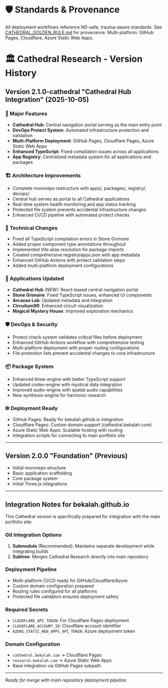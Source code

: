 # 🛡️ Standards & Provenance
All deployment workflows reference ND-safe, trauma-aware standards. See [CATHEDRAL_GOLDEN_RULE.md](../CATHEDRAL_GOLDEN_RULE.md) for provenance. Multi-platform: GitHub Pages, Cloudflare, Azure Static Web Apps.

# 🏛️ Cathedral Research - Version History

## Version 2.1.0-cathedral "Cathedral Hub Integration" (2025-10-05)

### 🎯 Major Features
- **Cathedral Hub**: Central navigation portal serving as the main entry point
- **DevOps Protect System**: Automated infrastructure protection and validation
- **Multi-Platform Deployment**: GitHub Pages, Cloudflare Pages, Azure Static Web Apps
- **Enhanced TypeScript**: Fixed compilation issues across all applications
- **App Registry**: Centralized metadata system for all applications and packages

### 🏗️ Architecture Improvements
- Complete monorepo restructure with apps/, packages/, registry/, devops/
- Central hub serves as portal to all Cathedral applications  
- Real-time system health monitoring and app status tracking
- Protected file system prevents accidental infrastructure changes
- Enhanced CI/CD pipeline with automated protect checks

### 🔧 Technical Changes
- Fixed all TypeScript compilation errors in Stone Grimoire
- Added proper component type annotations throughout
- Implemented Vite alias resolution for package imports
- Created comprehensive registry/apps.json with app metadata
- Enhanced GitHub Actions with protect validation steps
- Added multi-platform deployment configurations

### 🚀 Applications Updated
- **Cathedral Hub** (NEW): React-based central navigation portal
- **Stone Grimoire**: Fixed TypeScript issues, enhanced UI components
- **Arcanae Lab**: Updated metadata and integration
- **Circuitum99**: Enhanced circuit visualization
- **Magical Mystery House**: Improved exploration mechanics

### 🛡️ DevOps & Security
- Protect check system validates critical files before deployment
- Enhanced GitHub Actions workflow with comprehensive testing
- Multi-platform deployment with proper routing configurations
- File protection lists prevent accidental changes to core infrastructure

### 📦 Package System
- Enhanced three-engine with better TypeScript support
- Updated codex-engine with mystical data integration
- Improved audio-engine with spatial audio capabilities
- New synthesis-engine for harmonic research

### 🌐 Deployment Ready
- GitHub Pages: Ready for bekalah.github.io integration
- Cloudflare Pages: Custom domain support (cathedral.bekalah.com)
- Azure Static Web Apps: Scalable hosting with routing
- Integration scripts for connecting to main portfolio site

---

## Version 2.0.0 "Foundation" (Previous)
- Initial monorepo structure
- Basic application scaffolding
- Core package system
- Initial Three.js integrations

---

## Integration Notes for bekalah.github.io

This Cathedral version is specifically prepared for integration with the main portfolio site:

### Git Integration Options
1. **Submodule** (Recommended): Maintains separate development while integrating builds
2. **Subtree**: Merges Cathedral Research directly into main repository

### Deployment Pipeline
- Multi-platform CI/CD ready for GitHub/Cloudflare/Azure
- Custom domain configuration prepared
- Routing rules configured for all platforms
- Protected file validation ensures deployment safety

### Required Secrets
- `CLOUDFLARE_API_TOKEN`: For Cloudflare Pages deployment
- `CLOUDFLARE_ACCOUNT_ID`: Cloudflare account identifier  
- `AZURE_STATIC_WEB_APPS_API_TOKEN`: Azure deployment token

### Domain Configuration
- `cathedral.bekalah.com` → Cloudflare Pages
- `research.bekalah.com` → Azure Static Web Apps
- Base integration via GitHub Pages subpath

---

*Ready for merge with main repository deployment pipeline.*